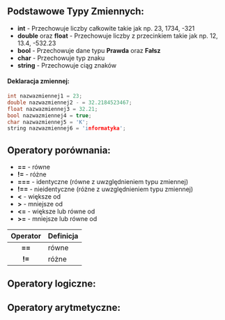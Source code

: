 ## Podstawowe Typy Zmiennych:
 - **int** - Przechowuje liczby całkowite takie jak np. 23, 1734, -321
 - **double** oraz **float** - Przechowuje liczby z przecinkiem takie jak np. 12, 13.4, -532.23
 - **bool** - Przechowuje dane typu **Prawda** oraz **Fałsz**
 - **char** - Przechowuje typ znaku
 - **string** - Przechowuje ciąg znaków

#### Deklaracja zmiennej:
```cpp
int nazwazmiennej1 = 23;
double nazwazmiennej2 - = 32.2184523467;
float nazwazmiennej3 = 32.21;
bool nazwazmiennej4 = true;
char nazwazmiennej5 = 'K';
string nazwazmiennej6 = 'informatyka';
```
## Operatory porównania:
 - **==** - równe
 - **!=** - różne
 - **===** - identyczne (równe z uwzględnieniem typu zmiennej)
 - **!==** - nieidentyczne (różne z uwzględnieniem typu zmiennej)
 - **<** - większe od
 - **>** - mniejsze od
 - **<=** - większe lub równe od
 - **>=** - mniejsze lub równe od

| Operator    | Definicja   |
| :----:     |    :---     |
| **==**      | równe       |
| **!=**   | różne        |

## Operatory logiczne:

## Operatory arytmetyczne:
